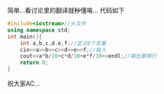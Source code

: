 简单…看讨论里的翻译就~~秒~~懂咯…
代码如下
```cpp
#include<iostream>//头文件
using namespace std;
int main(){
	int a,b,c,d,e,f;//定义6个变量
	cin>>a>>b>>c>>d>>e>>f;//输入
	cout<<a*b/10+c*d/10+e*f/10<<endl;//输出要换行
	return 0;
} 
```
祝大家AC…